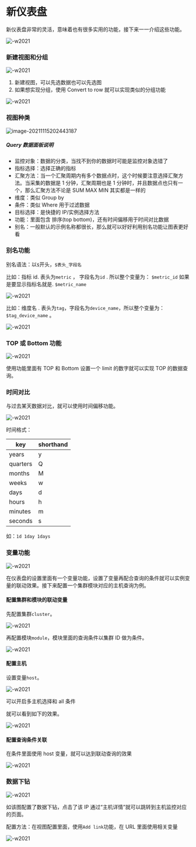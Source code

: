 # 新仪表盘

新仪表盘非常的灵活，意味着也有很多实用的功能，接下来一一介绍这些功能。

![-w2021](media/15909151125720.jpg)

### 新建视图和分组

![-w2021](media/15909151841007.jpg)

1. 新建视图，可以先选数据也可以先选图
2. 如果想实现分组，使用 Convert to row 就可以实现类似的分组功能

![-w2021](media/15909152553607.jpg)

### 视图种类

![image-20211115202443187](/Users/zhaosongwu/Documents/工作/蓝鲸/文档/zhaosongwu/bkee-docs/ZH/3.1/监控平台/产品白皮书/functions/global/media/15909152982065.jpg)



##### Query 数据面板说明

* 监控对象：数据的分类，当找不到你的数据时可能是监控对象选错了
* 指标选择：选择正确的指标
* 汇聚方法：当一个汇聚周期内有多个数据点时，这个时候要注意选择汇聚方法。当采集的数据是 1 分钟，汇聚周期也是 1 分钟时，并且数据点也只有一个，那么汇聚方法不论是 SUM MAX MIN 其实都是一样的
* 维度：类似 Group by 
* 条件：类似 Where 用于过滤数据
* 目标选择：是快捷的 IP/实例选择方法
* 功能：里面包含 排序(top bottom)，还有时间偏移用于时间对比数据
* 别名：一般默认的示例名称都很长，那么就可以好好利用别名功能让图表更好看

### 别名功能

别名语法：以`$`开头，`$表头_字段名`

比如：指标 id. 表头为`metric` ， 字段名为`id` . 所以整个变量为： `$metric_id` 如果是要显示指标名就是. `$metric_name`

![-w2021](media/15909158599688.jpg)

比如：维度名 . 表头为`tag`，字段名为`device_name`，所以整个变量为：`$tag_device_name` 。

![-w2021](media/15909159867716.jpg)

### TOP 或 Bottom 功能

![-w2021](media/15909161037141.jpg)

使用功能里面有 TOP 和 Bottom 设置一个 limit 的数字就可以实现 TOP 的数据查询。

### 时间对比

与过去某天数据对比，就可以使用时间偏移功能。

![-w2021](media/15909162545529.jpg)

时间格式：

| key  | shorthand | 
|---|---|
| years | y | 
| quarters | Q| 
| months | M | 
| weeks | w | 
| days | d  | 
| hours | h | 
| minutes | m | 
| seconds | s | 

如：`1d 1day 1days`

### 变量功能

![-w2021](media/15909166728713.jpg)

在仪表盘的设置里面有一个变量功能，设置了变量再配合查询的条件就可以实例变量的联动效果。接下来配置一个集群模块对应的主机查询为例。

#### 配置集群和模块的联动变量

先配置集群`cluster`。

![-w2021](media/15909167828079.jpg)

再配置模块`module`，模块里面的查询条件以集群 ID 做为条件。

![-w2021](media/15909168115182.jpg)

#### 配置主机

设置变量`host`。

![-w2021](media/15909169050479.jpg)

可以开启多主机选择和 all 条件 

就可以看到如下的效果。

![-w2021](media/15909169503835.jpg)

#### 配置查询条件关联

在条件里面使用 host 变量，就可以达到联动查询的效果

![-w2021](media/15909170041853.jpg)

### 数据下钻

![-w2021](media/15909170724714.jpg)

如该图配置了数据下钻，点击了该 IP 通过“主机详情”就可以跳转到主机监控对应的页面。

配置方法：在视图配置里面，使用`Add link`功能，在 URL 里面使用相关变量

![-w2021](media/15909171979647.jpg)
